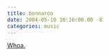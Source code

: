 ```yaml
---
title: bonnaroo
date: 2004-05-10 10:16:00.00 -8
categories: music
---
```

[Whoa.](http://www.bonnaroo.com/swf-txt/base.html)
